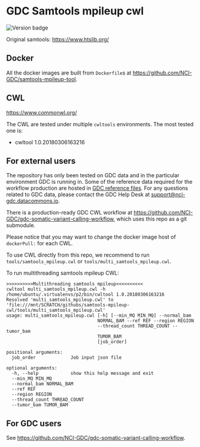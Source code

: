 # GDC Samtools mpileup cwl
![Version badge](https://img.shields.io/badge/samtools-1.1-<COLOR>.svg)

Original samtools: https://www.htslib.org/

## Docker

All the docker images are built from `Dockerfile`s at https://github.com/NCI-GDC/samtools-mpileup-tool.

## CWL

https://www.commonwl.org/

The CWL are tested under multiple `cwltools` environments. The most tested one is:
* cwltool 1.0.20180306163216


## For external users
The repository has only been tested on GDC data and in the particular environment GDC is running in. Some of the reference data required for the workflow production are hosted in [GDC reference files](https://gdc.cancer.gov/about-data/data-harmonization-and-generation/gdc-reference-files "GDC reference files"). For any questions related to GDC data, please contact the GDC Help Desk at support@nci-gdc.datacommons.io.

There is a production-ready GDC CWL workflow at https://github.com/NCI-GDC/gdc-somatic-variant-calling-workflow, which uses this repo as a git submodule.

Please notice that you may want to change the docker image host of `dockerPull:` for each CWL.

To use CWL directly from this repo, we recommend to run `tools/samtools_mpileup.cwl` or `tools/multi_samtools_mpileup.cwl`.

To run multithreading samtools mpileup CWL:

```
>>>>>>>>>>Multithreading samtools mpileup<<<<<<<<<<
cwltool multi_samtools_mpileup.cwl -h
/home/ubuntu/.virtualenvs/p2/bin/cwltool 1.0.20180306163216
Resolved 'multi_samtools_mpileup.cwl' to 'file:///mnt/SCRATCH/githubs/samtools-mpileup-cwl/tools/multi_samtools_mpileup.cwl'
usage: multi_samtools_mpileup.cwl [-h] [--min_MQ MIN_MQ] --normal_bam
                                  NORMAL_BAM --ref REF --region REGION
                                  --thread_count THREAD_COUNT --tumor_bam
                                  TUMOR_BAM
                                  [job_order]

positional arguments:
  job_order             Job input json file

optional arguments:
  -h, --help            show this help message and exit
  --min_MQ MIN_MQ
  --normal_bam NORMAL_BAM
  --ref REF
  --region REGION
  --thread_count THREAD_COUNT
  --tumor_bam TUMOR_BAM
```

## For GDC users

See https://github.com/NCI-GDC/gdc-somatic-variant-calling-workflow.
